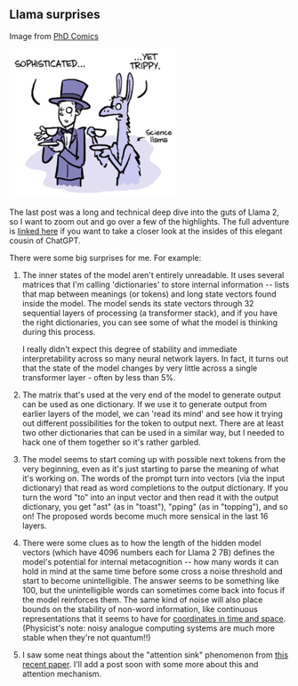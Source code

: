 ## Llama surprises

Image from [PhD Comics](https://phdcomics.com/comics/archive.php?comicid=1959)

<img src="/docs/assets/img/PhD-llama.png" target="_blank" rel="noreferrer noopener" alt="Llama transformer diagram" width="300" />

The last post was a long and technical deep dive into the guts of Llama 2, so I want to zoom out and go over a 
few of the highlights.  The full adventure is [linked here](https://landrewwray.github.io/2023/10/19/Inside-LLaMA-2.html) if you want to take a closer look at the insides of 
this elegant cousin of ChatGPT.

There were some big surprises for me.  For example:

1. The inner states of the model aren't entirely unreadable.  It uses several matrices that I'm calling 'dictionaries' to store internal information -- lists that map between meanings (or tokens) and long state vectors found inside the model.  The 
model sends its state vectors through 32 sequential layers of processing (a transformer stack), and if you have the 
right dictionaries, you can see some of what the model is thinking during this process.
    
    I really didn't expect this degree of stability and immediate interpretability across so many neural network layers.  In fact, it turns out that the state of the model changes by very little across a single transformer layer - often by less than 5%.

2. The matrix that's used at the very end of the model to generate output can be used as one dictionary. If we use it 
to generate output from earlier layers of the model, we can 'read its mind' and see how it trying out different 
possibilities for the token to output next. There are at least two other dictionaries that can be used in a similar 
way, but I needed to hack one of them together so it's rather garbled.

3. The model seems to start coming up with possible next tokens from the very beginning, even as it's just starting 
to parse the meaning of what it's working on.  The words of the prompt turn into vectors (via the input dictionary) 
that read as word completions to the output dictionary.  If you turn the word "to" into an input vector and then 
read it with the output dictionary, you get "ast" (as in "toast"), "pping" (as in "topping"), and so on!  The proposed 
words become much more sensical in the last 16 layers.

4. There were some clues as to how the length of the hidden model vectors (which have 4096 numbers each for Llama 2 7B) defines 
the model's potential for internal metacognition -- how many words it can hold in mind at the same time before some 
cross a noise threshold and start to become unintelligible. The answer seems to be something like 100, but the unintelligible
words can sometimes come back into focus if the model reinforces them.  The same kind of noise will also place bounds on the
stability of non-word information, like continuous representations that it seems to have for
<a href = "https://arxiv.org/abs/2310.02207" target = "_blank" rel = "noreferrer noopener">coordinates in time and space</a>.
(Physicist's note: noisy analogue computing systems are much more stable when they're not quantum!!)

5. I saw some neat things about the "attention sink" phenomenon from
<a href = "https://arxiv.org/abs/2309.17453" target = "_blank" rel = "noreferrer noopener">this recent paper</a>.  I'll
add a post soon with some more about this and attention mechanism.
